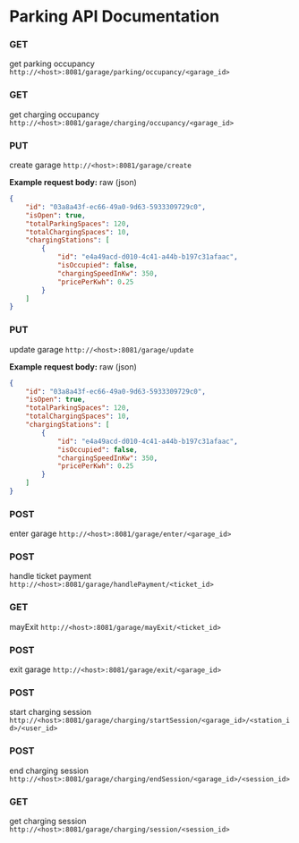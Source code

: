 # Parking API Documentation

### GET
get parking occupancy
`http://<host>:8081/garage/parking/occupancy/<garage_id>`

### GET
get charging occupancy
`http://<host>:8081/garage/charging/occupancy/<garage_id>`

### PUT
create garage
`http://<host>:8081/garage/create`

**Example request body:**
raw (json)
```json
{
    "id": "03a8a43f-ec66-49a0-9d63-5933309729c0",
    "isOpen": true,
    "totalParkingSpaces": 120,
    "totalChargingSpaces": 10,
    "chargingStations": [
        {
            "id": "e4a49acd-d010-4c41-a44b-b197c31afaac",
            "isOccupied": false,
            "chargingSpeedInKw": 350,
            "pricePerKwh": 0.25
        }
    ]
}
```

### PUT
update garage
`http://<host>:8081/garage/update`

**Example request body:**
raw (json)
```json
{
    "id": "03a8a43f-ec66-49a0-9d63-5933309729c0",
    "isOpen": true,
    "totalParkingSpaces": 120,
    "totalChargingSpaces": 10,
    "chargingStations": [
        {
            "id": "e4a49acd-d010-4c41-a44b-b197c31afaac",
            "isOccupied": false,
            "chargingSpeedInKw": 350,
            "pricePerKwh": 0.25
        }
    ]
}
```

### POST
enter garage
`http://<host>:8081/garage/enter/<garage_id>`

### POST
handle ticket payment
`http://<host>:8081/garage/handlePayment/<ticket_id>`

### GET
mayExit
`http://<host>:8081/garage/mayExit/<ticket_id>`

### POST
exit garage
`http://<host>:8081/garage/exit/<garage_id>`

### POST
start charging session
`http://<host>:8081/garage/charging/startSession/<garage_id>/<station_id>/<user_id>`

### POST
end charging session
`http://<host>:8081/garage/charging/endSession/<garage_id>/<session_id>`

### GET
get charging session
`http://<host>:8081/garage/charging/session/<session_id>`